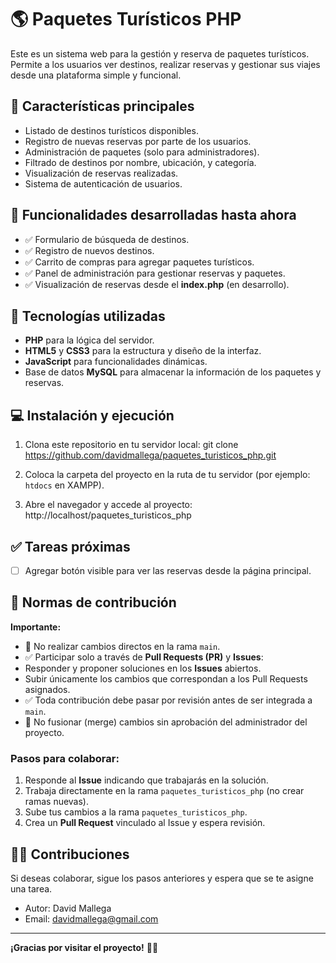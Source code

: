 # 🌎 Paquetes Turísticos PHP

Este es un sistema web para la gestión y reserva de paquetes turísticos. Permite a los usuarios ver destinos, realizar reservas y gestionar sus viajes desde una plataforma simple y funcional.

## 📌 Características principales

- Listado de destinos turísticos disponibles.
- Registro de nuevas reservas por parte de los usuarios.
- Administración de paquetes (solo para administradores).
- Filtrado de destinos por nombre, ubicación, y categoría.
- Visualización de reservas realizadas.
- Sistema de autenticación de usuarios.

## 🚀 Funcionalidades desarrolladas hasta ahora

- ✅ Formulario de búsqueda de destinos.
- ✅ Registro de nuevos destinos.
- ✅ Carrito de compras para agregar paquetes turísticos.
- ✅ Panel de administración para gestionar reservas y paquetes.
- ✅ Visualización de reservas desde el **index.php** (en desarrollo).

## 🔧 Tecnologías utilizadas

- **PHP** para la lógica del servidor.
- **HTML5** y **CSS3** para la estructura y diseño de la interfaz.
- **JavaScript** para funcionalidades dinámicas.
- Base de datos **MySQL** para almacenar la información de los paquetes y reservas.


## 💻 Instalación y ejecución

1. Clona este repositorio en tu servidor local: git clone https://github.com/davidmallega/paquetes_turisticos_php.git

2. Coloca la carpeta del proyecto en la ruta de tu servidor (por ejemplo: `htdocs` en XAMPP).
5. Abre el navegador y accede al proyecto: http://localhost/paquetes_turisticos_php

## ✅ Tareas próximas

- [ ] Agregar botón visible para ver las reservas desde la página principal.

## 🤝 Normas de contribución

**Importante:**  
- 🚫 No realizar cambios directos en la rama `main`.
- ✅ Participar solo a través de **Pull Requests (PR)** y **Issues**:
- Responder y proponer soluciones en los **Issues** abiertos.
- Subir únicamente los cambios que correspondan a los Pull Requests asignados.
- ✅ Toda contribución debe pasar por revisión antes de ser integrada a `main`.
- 🛑 No fusionar (merge) cambios sin aprobación del administrador del proyecto.

### Pasos para colaborar:
1. Responde al **Issue** indicando que trabajarás en la solución.
2. Trabaja directamente en la rama `paquetes_turisticos_php` (no crear ramas nuevas).
3. Sube tus cambios a la rama `paquetes_turisticos_php`.
4. Crea un **Pull Request** vinculado al Issue y espera revisión.

## 🙋‍♂️ Contribuciones

Si deseas colaborar, sigue los pasos anteriores y espera que se te asigne una tarea.

- Autor: David Mallega
- Email: davidmallega@gmail.com

---

**¡Gracias por visitar el proyecto!** 🚀✨ 

